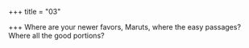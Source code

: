 +++
title = "03"

+++
Where are your newer favors, Maruts, where the easy passages?
Where all the good portions?